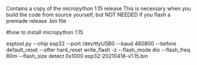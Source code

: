 Contains a copy of the micropython 1.15 release
This is necessary when you build the code from source yourself, but NOT NEEDED if you flash a premade release .bin file


#how to install micropython 1.15

esptool.py --chip esp32 --port /dev/ttyUSB0 --baud 460800 --before default_reset --after hard_reset write_flash -z --flash_mode dio --flash_freq 80m --flash_size detect 0x1000 esp32-20210418-v1.15.bin  


